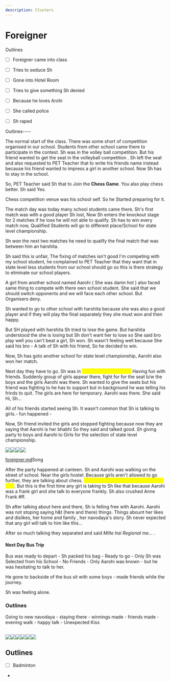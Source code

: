 ```yaml
---
description: Clusters
---
```


# Foreigner

Outlines



* [ ] Foreigner came into class
* [ ] Tries to seduce Sh
* [ ] Gone into Hotel Room
* [ ] Tries to give something Sh denied
* [ ] Because he loves Arohi
* [ ] She called police
* [ ] Sh raped



Outlines----

The normal start of the class. There was some short of competition organised in our school. Students from other school came there to participate in the contest. Sh was in the volley ball competition. But his friend wanted to get the seat in the volleyball competition . Sh left the seat and also requested to PET Teacher that to write his friends name instead because his friend wanted to impress a girl in another school. Now Sh has to stay in the school.

So, PET Teacher said Sh that to Join the **Chess Game**. You also play chess better. Sh said Yes.&#x20;

Chess competition venue was his school self. So he Started preparing for it.&#x20;

The match day was today many school students came there. Sh's first match was with a good player Sh lost, Now Sh enters the knockout stage for 2 matches if he lose he will not able to qualify. Sh has to win every match now, Qualified Students will go to different place/School for state level championship.

Sh won the next two matches  he need to qualify the final match that was between him an harshita.&#x20;

Sh said this is unfair, The fixing of matches isn't good I'm competing with my school student, he complained to PET Teacher that they want that in state level less students from our school should go so this is there strategy to eliminate our school players.

A girl from another school named Aarohi ( She was damn hot ) also faced same thing to compete with there own school student. She said that we should switch opponents and we will face each other school. But Organisers deny.

Sh wanted to go to other school with harshita because she was also a good player and if they will play the final separately they she must won and then happy.

But SH played with harshita Sh tried to lose the game. But harshita understood the she is losing but Sh don't want her to lose so She said bro play well you can't beat a girl, Sh won. Sh wasn't feeling well because She said his bro - A talk of Sh with his friend, So he decided to win.



Now, Sh has goto another school for state level championship, Aarohi also won her match.



Next day they have to go. Sh was in <mark style="color:yellow;">canteen in the evening.</mark> Having fun with friends. Suddenly group of girls appear there, fight for for the seat b/w the boys and the girls Aarohi was there. Sh wanted to give the seats but his friend was fighting to he has to support but in background he was telling his frinds to quit. The girls are here for temporary. Aarohi was there. She said Hi, Sh...

All of his friends started seeing Sh. It wasn't common that Sh is talking to girls.- fun happened -

Now, Sh friend invited the girls and stopped fighting because now they are saying that Aarohi is her bhabhi So they said and talked good. Sh giving party to boys and Aarohi to Girls for the selection of state level championship.



![](https://lh7-us.googleusercontent.com/R\_gTy1F\_kq-swXiQLVIIvVh9-G2kOiZC2d4auUKFhVx-u7aHScw2bBIWMrcCFuhlR6ZqAXVbMSLlvII5uEtocUEyhh9TL0DDeLfbyk4aVmoUofMTDiiL7q1WxLl00r6dp7fMv7iR0PWUaZUkjMyia1Q)![](<../.gitbook/assets/image (1) (1).png>)![](<../.gitbook/assets/image (9).png>)![](<../.gitbook/assets/image (12).png>)

[foreigner.md](../songs/foreigner.md "mention")Song

After the party happened at canteen. Sh and Aarohi was walking on the street of school. Near the girls hostel. Because girls aren't allowed to go further, they are talking about chess. <mark style="color:yellow;">Sh was a Shy and Introvert person for girls</mark>. But this is the first time any girl is taking to Sh like that because Aarohi was a frank girl and she talk to everyone frankly. Sh also crushed Anne Frank #ff.

Sh after talking about here and there, Sh is felling free with Aarohi. Aarohi was not stoping saying h\&t (here and there) things. Things abount her likes and dislikes, her home and family , her navodaya's story. Sh never expected that any girl will talk to him like this...

After so much talking they separated and said _Milte hai Regional me..._ .

#### Next Day Bus Trip



Bus was ready to depart - Sh packed his bag - Ready to go - Only Sh was Selected from his School - No Friends - Only Aarohi was known - but he was hesitating to talk to her.

He gone to backside of the bus sit with some boys - made friends while the journey.&#x20;



Sh was feeling alone.&#x20;



### Outlines

Going to new navodaya - staying there - winnings made - friends made - evening walk - happy talk - Unexpected Kiss



##

![](<../.gitbook/assets/image (16).png>)![](<../.gitbook/assets/image (15).png>)![](<../.gitbook/assets/image (14).png>)![](<../.gitbook/assets/image (20).png>)![](<../.gitbook/assets/image (21).png>)![](<../.gitbook/assets/image (24).png>)





## Outlines

* [ ] Badminton
*



<figure><img src="https://orchestration.civitai.com/v1/consumer/images/97A6C4F49293948299F73DFD83C54BC7DF5920618AB8C35A0F2FD984DB390A3F" alt=""><figcaption></figcaption></figure>
